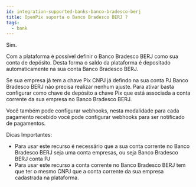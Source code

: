```yaml
---
id: integration-supported-banks-banco-bradesco-berj
title: OpenPix suporta o Banco Bradesco BERJ ?
tags:
  - bank
---
```


Sim.

Com a plataforma é possível definir o Banco Bradesco BERJ como sua conta de depósito. Desta forma o saldo da plataforma é depositado automaticamente na sua conta Banco Bradesco BERJ.

Se sua empresa já tem a chave Pix CNPJ já defindo na sua conta PJ Banco Bradesco BERJ não precisa realizar nenhum ajuste. Para ativar basta configurar como chave de depósito a chave Pix que está associada a conta corrente da sua empresa no Banco Bradesco BERJ.

Você também pode configurar webhooks, nesta modalidade para cada pagamento recebido você pode configurar webhooks para ser notificado de pagamentos.

Dicas Importantes:

- Para usar este recurso é necessário que a sua conta corrente no Banco Bradesco BERJ seja uma conta empresas, ou seja Banco Bradesco BERJ conta PJ
- Para usar este recurso a conta corrente no Banco Bradesco BERJ tem que ter o mesmo CNPJ que a conta corrente da sua empresa cadastrada na plataforma.
